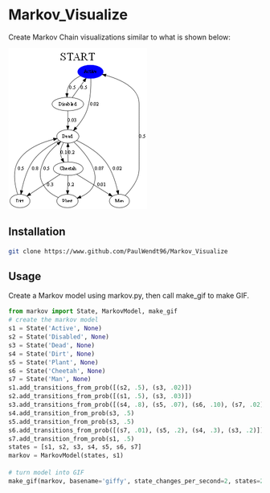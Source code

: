 # Markov_Visualize
Create Markov Chain visualizations similar to what is shown below:

<img src=giffy.gif alt=Markov GIF/>

## Installation
```bash
git clone https://www.github.com/PaulWendt96/Markov_Visualize
```

## Usage
Create a Markov model using markov.py, then call make_gif to make GIF.

```python
from markov import State, MarkovModel, make_gif
# create the markov model
s1 = State('Active', None)
s2 = State('Disabled', None)
s3 = State('Dead', None)
s4 = State('Dirt', None)
s5 = State('Plant', None)
s6 = State('Cheetah', None)
s7 = State('Man', None)
s1.add_transitions_from_prob([(s2, .5), (s3, .02)])
s2.add_transitions_from_prob([(s1, .5), (s3, .03)])
s3.add_transitions_from_prob([(s4, .8), (s5, .07), (s6, .10), (s7, .02)])
s4.add_transition_from_prob(s3, .5)
s5.add_transition_from_prob(s3, .5)
s6.add_transitions_from_prob([(s7, .01), (s5, .2), (s4, .3), (s3, .2)])
s7.add_transition_from_prob(s1, .5)
states = [s1, s2, s3, s4, s5, s6, s7]
markov = MarkovModel(states, s1)

# turn model into GIF
make_gif(markov, basename='giffy', state_changes_per_second=2, states=200)
```
